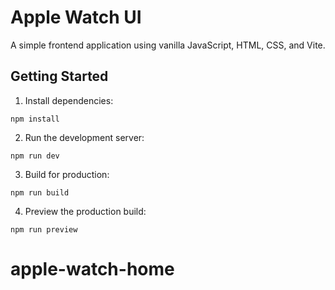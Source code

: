# Apple Watch UI

A simple frontend application using vanilla JavaScript, HTML, CSS, and Vite.

## Getting Started

1. Install dependencies:
```
npm install
```

2. Run the development server:
```
npm run dev
```

3. Build for production:
```
npm run build
```

4. Preview the production build:
```
npm run preview
```
# apple-watch-home
